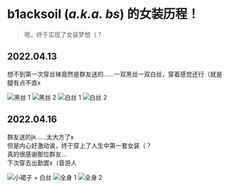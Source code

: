 # b1acksoil (*a.k.a. **bs***) 的女装历程！

> 嗯，终于实现了女装梦想（？


## 2022.04.13
想不到第一次穿丝袜竟然是群友送的......一双黑丝一双白丝，穿着感觉还行（就是腿有点不直x

![黑丝 1](./2022.04.13/2022.04.13_1.jpg)
![黑丝 2](./2022.04.13/2022.04.13_2.jpg)
![白丝 1](./2022.04.13/2022.04.13_3.jpg)
![白丝 2](./2022.04.13/2022.04.13_4.jpg)


## 2022.04.16
群友送的jk......太大方了x  
但是内心好激动诶，终于穿上了人生中第一套女装（？  
真的很感谢那位群友...  
下次穿去出勤罢x（音游人

![小裙子 + 白丝](./2022.04.16/2022.04.16_1.jpg)
![全身 1](./2022.04.16/2022.04.16_2.jpg)
![全身 2](./2022.04.16/2022.04.16_3.jpg)
